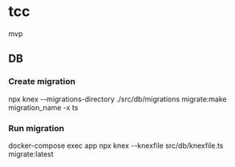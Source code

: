 # tcc

mvp

## DB

### Create migration

npx knex --migrations-directory ./src/db/migrations migrate:make migration_name -x ts

### Run migration

docker-compose exec app npx knex --knexfile src/db/knexfile.ts migrate:latest
